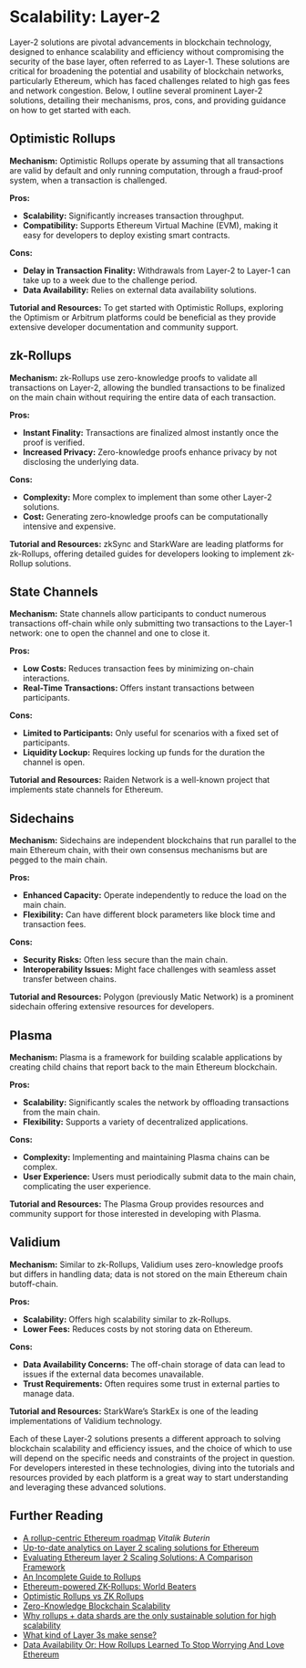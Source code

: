 # Scalability: Layer-2

Layer-2 solutions are pivotal advancements in blockchain technology, designed to enhance scalability and efficiency without compromising the security of the base layer, often referred to as Layer-1. These solutions are critical for broadening the potential and usability of blockchain networks, particularly Ethereum, which has faced challenges related to high gas fees and network congestion. Below, I outline several prominent Layer-2 solutions, detailing their mechanisms, pros, cons, and providing guidance on how to get started with each.

## Optimistic Rollups

**Mechanism:** Optimistic Rollups operate by assuming that all transactions are valid by default and only running computation, through a fraud-proof system, when a transaction is challenged.

**Pros:**

* **Scalability:** Significantly increases transaction throughput.
* **Compatibility:** Supports Ethereum Virtual Machine (EVM), making it easy for developers to deploy existing smart contracts.

**Cons:**

* **Delay in Transaction Finality:** Withdrawals from Layer-2 to Layer-1 can take up to a week due to the challenge period.
* **Data Availability:** Relies on external data availability solutions.

**Tutorial and Resources:** To get started with Optimistic Rollups, exploring the Optimism or Arbitrum platforms could be beneficial as they provide extensive developer documentation and community support.

## zk-Rollups

**Mechanism:** zk-Rollups use zero-knowledge proofs to validate all transactions on Layer-2, allowing the bundled transactions to be finalized on the main chain without requiring the entire data of each transaction.

**Pros:**

* **Instant Finality:** Transactions are finalized almost instantly once the proof is verified.
* **Increased Privacy:** Zero-knowledge proofs enhance privacy by not disclosing the underlying data.

**Cons:**

* **Complexity:** More complex to implement than some other Layer-2 solutions.
* **Cost:** Generating zero-knowledge proofs can be computationally intensive and expensive.

**Tutorial and Resources:** zkSync and StarkWare are leading platforms for zk-Rollups, offering detailed guides for developers looking to implement zk-Rollup solutions.

## State Channels

**Mechanism:** State channels allow participants to conduct numerous transactions off-chain while only submitting two transactions to the Layer-1 network: one to open the channel and one to close it.

**Pros:**

* **Low Costs:** Reduces transaction fees by minimizing on-chain interactions.
* **Real-Time Transactions:** Offers instant transactions between participants.

**Cons:**

* **Limited to Participants:** Only useful for scenarios with a fixed set of participants.
* **Liquidity Lockup:** Requires locking up funds for the duration the channel is open.

**Tutorial and Resources:** Raiden Network is a well-known project that implements state channels for Ethereum.

## Sidechains

**Mechanism:** Sidechains are independent blockchains that run parallel to the main Ethereum chain, with their own consensus mechanisms but are pegged to the main chain.

**Pros:**

* **Enhanced Capacity:** Operate independently to reduce the load on the main chain.
* **Flexibility:** Can have different block parameters like block time and transaction fees.

**Cons:**

* **Security Risks:** Often less secure than the main chain.
* **Interoperability Issues:** Might face challenges with seamless asset transfer between chains.

**Tutorial and Resources:** Polygon (previously Matic Network) is a prominent sidechain offering extensive resources for developers.

## Plasma

**Mechanism:** Plasma is a framework for building scalable applications by creating child chains that report back to the main Ethereum blockchain.

**Pros:**

* **Scalability:** Significantly scales the network by offloading transactions from the main chain.
* **Flexibility:** Supports a variety of decentralized applications.

**Cons:**

* **Complexity:** Implementing and maintaining Plasma chains can be complex.
* **User Experience:** Users must periodically submit data to the main chain, complicating the user experience.

**Tutorial and Resources:** The Plasma Group provides resources and community support for those interested in developing with Plasma.

## Validium

**Mechanism:** Similar to zk-Rollups, Validium uses zero-knowledge proofs but differs in handling data; data is not stored on the main Ethereum chain butoff-chain.

**Pros:**

* **Scalability:** Offers high scalability similar to zk-Rollups.
* **Lower Fees:** Reduces costs by not storing data on Ethereum.

**Cons:**

* **Data Availability Concerns:** The off-chain storage of data can lead to issues if the external data becomes unavailable.
* **Trust Requirements:** Often requires some trust in external parties to manage data.

**Tutorial and Resources:** StarkWare’s StarkEx is one of the leading implementations of Validium technology.

Each of these Layer-2 solutions presents a different approach to solving blockchain scalability and efficiency issues, and the choice of which to use will depend on the specific needs and constraints of the project in question. For developers interested in these technologies, diving into the tutorials and resources provided by each platform is a great way to start understanding and leveraging these advanced solutions.

## Further Reading <a href="#further-reading" id="further-reading"></a>

* [A rollup-centric Ethereum roadmap](https://ethereum-magicians.org/t/a-rollup-centric-ethereum-roadmap/4698) _Vitalik Buterin_
* [Up-to-date analytics on Layer 2 scaling solutions for Ethereum](https://www.l2beat.com/)
* [Evaluating Ethereum layer 2 Scaling Solutions: A Comparison Framework](https://medium.com/matter-labs/evaluating-ethereum-l2-scaling-solutions-a-comparison-framework-b6b2f410f955)
* [An Incomplete Guide to Rollups](https://vitalik.eth.limo/general/2021/01/05/rollup.html)
* [Ethereum-powered ZK-Rollups: World Beaters](https://hackmd.io/@canti/rkUT0BD8K)
* [Optimistic Rollups vs ZK Rollups](https://limechain.tech/blog/optimistic-rollups-vs-zk-rollups/)
* [Zero-Knowledge Blockchain Scalability](https://ethworks.io/assets/download/zero-knowledge-blockchain-scaling-ethworks.pdf)
* [Why rollups + data shards are the only sustainable solution for high scalability](https://polynya.medium.com/why-rollups-data-shards-are-the-only-sustainable-solution-for-high-scalability-c9aabd6fbb48)
* [What kind of Layer 3s make sense?](https://vitalik.eth.limo/general/2022/09/17/layer\_3.html)
* [Data Availability Or: How Rollups Learned To Stop Worrying And Love Ethereum](https://ethereum2077.substack.com/p/data-availability-in-ethereum-rollups)
